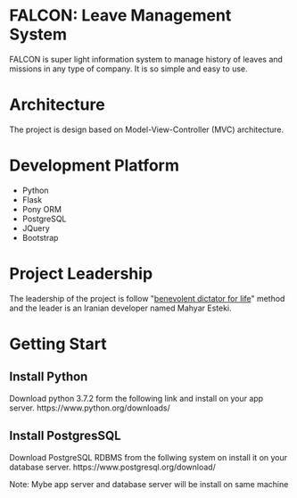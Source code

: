 # FALCON: Leave Management System
FALCON is super light information system to manage history of leaves and missions in any type of company. It is so simple and easy to use.

# Architecture
The project is design based on Model-View-Controller (MVC) architecture. 

# Development Platform
<ul>
  <li>Python</li>
  <li>Flask</li>
  <li>Pony ORM</li>
  <li>PostgreSQL</li>
  <li>JQuery</li>
  <li>Bootstrap</li>
</ul>

# Project Leadership
The leadership of the project is follow "<a href="https://en.wikipedia.org/wiki/Benevolent_dictator_for_life">benevolent dictator for life</a>" method and the leader is an Iranian developer named Mahyar Esteki.

# Getting Start
<h2>Install Python</h2>
Download python 3.7.2 form the following link and install on your app server.
https://www.python.org/downloads/

<h2>Install PostgresSQL</h2>
Download PostgreSQL RDBMS from the follwing system on install it on your database server.
https://www.postgresql.org/download/

Note: Mybe app server and database server will be install on same machine
